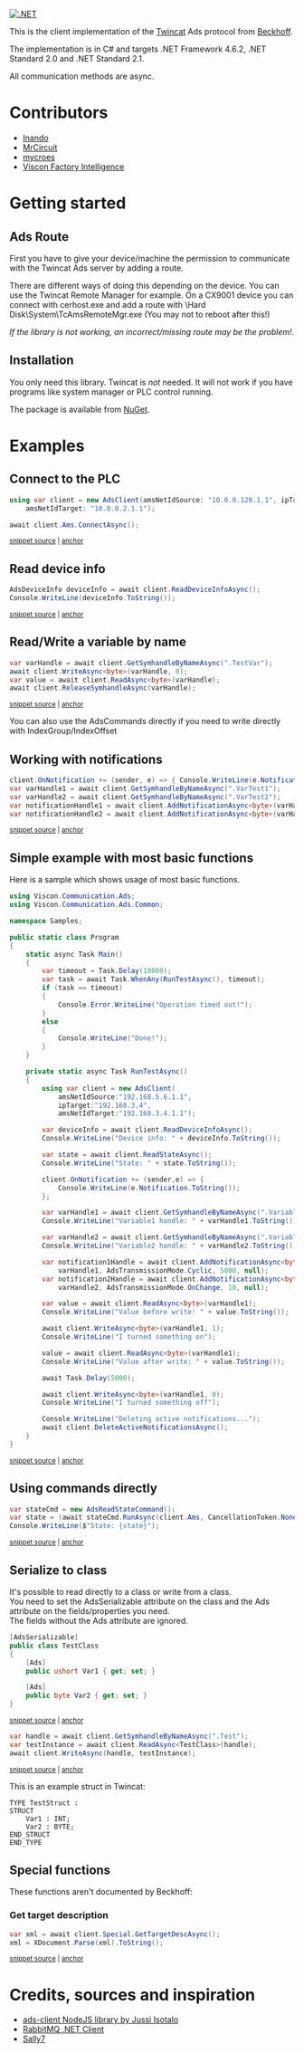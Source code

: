 [![.NET](https://github.com/VisconFactoryIntelligence/AdsClient/actions/workflows/dotnet.yml/badge.svg)](https://github.com/VisconFactoryIntelligence/AdsClient/actions/workflows/dotnet.yml)

This is the client implementation of the [Twincat](http://www.beckhoff.com/english.asp?twincat/default.htm) Ads protocol from [Beckhoff](http://http://www.beckhoff.com/).   

The implementation is in C# and targets .NET Framework 4.6.2, .NET Standard 2.0 and .NET Standard 2.1.

All communication methods are async.

Contributors
============
- [Inando](https://github.com/inando)
- [MrCircuit](https://github.com/MrCircuit)
- [mycroes](https://github.com/mycroes)
- [Viscon Factory Intelligence](https://github.com/VisconFactoryIntelligence)

Getting started
===============

Ads Route
---------

First you have to give your device/machine the permission to communicate with the Twincat Ads server by adding a route.

There are different ways of doing this depending on the device.
You can use the Twincat Remote Manager for example.
On a CX9001 device you can connect with cerhost.exe and add a route with 
\Hard Disk\System\TcAmsRemoteMgr.exe
(You may not to reboot after this!)

*If the library is not working, an incorrect/missing route may be the problem!.*

Installation
------------
You only need this library.
Twincat is _not_ needed. 
It will not work if you have programs like system manager or PLC control running.

The package is available from [NuGet](https://www.nuget.org/packages/Viscon.Communication.Ads).

Examples
========

## Connect to the PLC

<!-- snippet: Connect -->
<a id='snippet-connect'></a>
```cs
using var client = new AdsClient(amsNetIdSource: "10.0.0.120.1.1", ipTarget: "10.0.0.2",
    amsNetIdTarget: "10.0.0.2.1.1");

await client.Ams.ConnectAsync();
```
<sup><a href='/samples/Samples/Samples.cs#L13-L18' title='Snippet source file'>snippet source</a> | <a href='#snippet-connect' title='Start of snippet'>anchor</a></sup>
<!-- endSnippet -->

## Read device info

<!-- snippet: ReadDeviceInfoAsync -->
<a id='snippet-readdeviceinfoasync'></a>
```cs
AdsDeviceInfo deviceInfo = await client.ReadDeviceInfoAsync();
Console.WriteLine(deviceInfo.ToString());
```
<sup><a href='/samples/Samples/Samples.cs#L20-L23' title='Snippet source file'>snippet source</a> | <a href='#snippet-readdeviceinfoasync' title='Start of snippet'>anchor</a></sup>
<!-- endSnippet -->

## Read/Write a variable by name

<!-- snippet: ReadWriteVariableByName -->
<a id='snippet-readwritevariablebyname'></a>
```cs
var varHandle = await client.GetSymhandleByNameAsync(".TestVar");
await client.WriteAsync<byte>(varHandle, 0);
var value = await client.ReadAsync<byte>(varHandle);
await client.ReleaseSymhandleAsync(varHandle);
```
<sup><a href='/samples/Samples/Samples.cs#L25-L30' title='Snippet source file'>snippet source</a> | <a href='#snippet-readwritevariablebyname' title='Start of snippet'>anchor</a></sup>
<!-- endSnippet -->

You can also use the AdsCommands directly if you need to write directly with IndexGroup/IndexOffset

## Working with notifications

<!-- snippet: WorkingWithNotifications -->
<a id='snippet-workingwithnotifications'></a>
```cs
client.OnNotification += (sender, e) => { Console.WriteLine(e.Notification.ToString()); };
var varHandle1 = await client.GetSymhandleByNameAsync(".VarTest1");
var varHandle2 = await client.GetSymhandleByNameAsync(".VarTest2");
var notificationHandle1 = await client.AddNotificationAsync<byte>(varHandle1, AdsTransmissionMode.Cyclic, 2000, null);
var notificationHandle2 = await client.AddNotificationAsync<byte>(varHandle2, AdsTransmissionMode.OnChange, 10, null);
```
<sup><a href='/samples/Samples/Samples.cs#L32-L38' title='Snippet source file'>snippet source</a> | <a href='#snippet-workingwithnotifications' title='Start of snippet'>anchor</a></sup>
<!-- endSnippet -->

## Simple example with most basic functions

Here is a sample which shows usage of most basic functions.

<!-- snippet: Program -->
<a id='snippet-program'></a>
```cs
using Viscon.Communication.Ads;
using Viscon.Communication.Ads.Common;

namespace Samples;

public static class Program
{
    static async Task Main()
    {
        var timeout = Task.Delay(10000);
        var task = await Task.WhenAny(RunTestAsync(), timeout);
        if (task == timeout)
        {
            Console.Error.WriteLine("Operation timed out!");
        }
        else
        {
            Console.WriteLine("Done!");
        }
    }

    private static async Task RunTestAsync()
    {
        using var client = new AdsClient(
            amsNetIdSource:"192.168.5.6.1.1",
            ipTarget:"192.168.3.4",
            amsNetIdTarget:"192.168.3.4.1.1");

        var deviceInfo = await client.ReadDeviceInfoAsync();
        Console.WriteLine("Device info: " + deviceInfo.ToString());

        var state = await client.ReadStateAsync();
        Console.WriteLine("State: " + state.ToString());

        client.OnNotification += (sender,e) => {
            Console.WriteLine(e.Notification.ToString());
        };

        var varHandle1 = await client.GetSymhandleByNameAsync(".VariableName1");
        Console.WriteLine("Variable1 handle: " + varHandle1.ToString());

        var varHandle2 = await client.GetSymhandleByNameAsync(".VariableName2");
        Console.WriteLine("Variable2 handle: " + varHandle2.ToString());

        var notification1Handle = await client.AddNotificationAsync<byte>(
            varHandle1, AdsTransmissionMode.Cyclic, 5000, null);
        var notification2Handle = await client.AddNotificationAsync<byte>(
            varHandle2, AdsTransmissionMode.OnChange, 10, null);

        var value = await client.ReadAsync<byte>(varHandle1);
        Console.WriteLine("Value before write: " + value.ToString());

        await client.WriteAsync<byte>(varHandle1, 1);
        Console.WriteLine("I turned something on");

        value = await client.ReadAsync<byte>(varHandle1);
        Console.WriteLine("Value after write: " + value.ToString());

        await Task.Delay(5000);

        await client.WriteAsync<byte>(varHandle1, 0);
        Console.WriteLine("I turned something off");

        Console.WriteLine("Deleting active notifications...");
        await client.DeleteActiveNotificationsAsync();
    }
}
```
<sup><a href='/samples/Samples/Program.cs#L1-L69' title='Snippet source file'>snippet source</a> | <a href='#snippet-program' title='Start of snippet'>anchor</a></sup>
<!-- endSnippet -->

## Using commands directly

<!-- snippet: UsingCommands -->
<a id='snippet-usingcommands'></a>
```cs
var stateCmd = new AdsReadStateCommand();
var state = (await stateCmd.RunAsync(client.Ams, CancellationToken.None)).AdsState.ToString();
Console.WriteLine($"State: {state}");
```
<sup><a href='/samples/Samples/Samples.cs#L40-L44' title='Snippet source file'>snippet source</a> | <a href='#snippet-usingcommands' title='Start of snippet'>anchor</a></sup>
<!-- endSnippet -->

## Serialize to class

It's possible to read directly to a class or write from a class.  
You need to set the AdsSerializable attribute on the class and the Ads attribute on the fields/properties you need.  
The fields without the Ads attribute are ignored. 

<!-- snippet: TestClass -->
<a id='snippet-testclass'></a>
```cs
[AdsSerializable]
public class TestClass
{
    [Ads]
    public ushort Var1 { get; set; }

    [Ads]
    public byte Var2 { get; set; }
}
```
<sup><a href='/samples/Samples/Samples.cs#L58-L68' title='Snippet source file'>snippet source</a> | <a href='#snippet-testclass' title='Start of snippet'>anchor</a></sup>
<!-- endSnippet -->

<!-- snippet: ReadTestClass -->
<a id='snippet-readtestclass'></a>
```cs
var handle = await client.GetSymhandleByNameAsync(".Test");
var testInstance = await client.ReadAsync<TestClass>(handle);
await client.WriteAsync(handle, testInstance);
```
<sup><a href='/samples/Samples/Samples.cs#L46-L50' title='Snippet source file'>snippet source</a> | <a href='#snippet-readtestclass' title='Start of snippet'>anchor</a></sup>
<!-- endSnippet -->

This is an example struct in Twincat:
```
TYPE TestStruct :
STRUCT
    Var1 : INT;
    Var2 : BYTE;
END_STRUCT
END_TYPE
```

## Special functions

These functions aren't documented by Beckhoff:

### Get target description

<!-- snippet: GetTargetDesc -->
<a id='snippet-gettargetdesc'></a>
```cs
var xml = await client.Special.GetTargetDescAsync();
xml = XDocument.Parse(xml).ToString();
```
<sup><a href='/samples/Samples/Samples.cs#L52-L55' title='Snippet source file'>snippet source</a> | <a href='#snippet-gettargetdesc' title='Start of snippet'>anchor</a></sup>
<!-- endSnippet -->

Credits, sources and inspiration
================================
* [ads-client NodeJS library by Jussi Isotalo](https://github.com/jisotalo/ads-client)
* [RabbitMQ .NET Client](https://github.com/rabbitmq/rabbitmq-dotnet-client)
* [Sally7](https://github.com/mycroes/Sally7)
